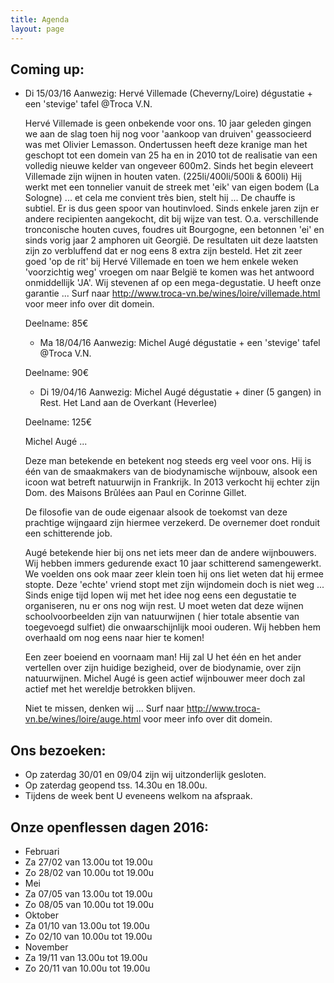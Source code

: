 ```yaml
---
title: Agenda 
layout: page
---
```

Coming up:
----------
* Di 15/03/16 Aanwezig: Hervé Villemade (Cheverny/Loire) dégustatie + een 'stevige' tafel @Troca V.N. 

    Hervé Villemade is geen onbekende voor ons. 10 jaar geleden gingen we aan de slag toen hij nog voor 'aankoop van druiven' geassocieerd was met Olivier Lemasson.
    Ondertussen heeft deze kranige man het geschopt tot een domein van 25 ha en in 2010 tot de realisatie van een volledig nieuwe kelder van ongeveer 600m2.
    Sinds het begin eleveert Villemade zijn wijnen in houten vaten. (225li/400li/500li & 600li) Hij werkt met een tonnelier vanuit de streek met 'eik' 
    van eigen bodem (La Sologne) ... et cela me convient très bien, stelt hij ... 
    De chauffe is subtiel. Er is dus geen spoor van houtinvloed.
    Sinds enkele jaren zijn er andere recipienten aangekocht, dit bij wijze van test. O.a. verschillende tronconische houten cuves, foudres uit Bourgogne,
    een betonnen 'ei' en sinds vorig jaar 2 amphoren uit Georgië. De resultaten uit deze laatsten zijn zo verbluffend dat er nog eens 8 extra zijn besteld.
    Het zit zeer goed 'op de rit' bij Hervé Villemade en toen we hem enkele weken 'voorzichtig weg' vroegen om naar België te komen was het antwoord onmiddellijk 'JA'.
    Wij stevenen af op een mega-degustatie. U heeft onze garantie ... 
    Surf naar http://www.troca-vn.be/wines/loire/villemade.html voor meer info over dit domein.
    
    Deelname: 85€    

    * Ma 18/04/16 Aanwezig: Michel Augé dégustatie + een 'stevige' tafel @Troca V.N.
    
    Deelname: 90€

    * Di 19/04/16 Aanwezig: Michel Augé dégustatie + diner (5 gangen) in Rest. Het Land aan de Overkant (Heverlee)
    
    Deelname: 125€
    
    Michel Augé ...
    
    Deze man betekende en betekent nog steeds erg veel voor ons. 
    Hij is één van de smaakmakers van de biodynamische wijnbouw, alsook een icoon wat betreft natuurwijn in Frankrijk.
    In 2013 verkocht hij echter zijn Dom. des Maisons Brûlées aan Paul en Corinne Gillet.
    
    De filosofie van de oude eigenaar alsook de toekomst van deze prachtige wijngaard zijn hiermee verzekerd. De overnemer doet ronduit een schitterende job.
    
    Augé betekende hier bij ons net iets meer dan de andere wijnbouwers. Wij hebben immers gedurende exact 10 jaar schitterend samengewerkt. We voelden ons
    ook maar zeer klein toen hij ons liet weten dat hij ermee stopte. Deze 'echte' vriend stopt met zijn wijndomein doch is niet weg ...
    Sinds enige tijd lopen wij met het idee nog eens een degustatie te organiseren, nu er ons nog wijn rest.
    U moet weten dat deze wijnen schoolvoorbeelden zijn van natuurwijnen ( hier totale absentie van toegevoegd sulfiet) die onwaarschijnlijk mooi ouderen.
    Wij hebben hem overhaald om nog eens naar hier te komen!
    
    Een zeer boeiend en voornaam man! Hij zal U het één en het ander vertellen over zijn huidige bezigheid, over de biodynamie, over zijn natuurwijnen.
    Michel Augé is geen actief wijnbouwer meer doch zal actief met het wereldje betrokken blijven.
    
    Niet te missen, denken wij ...
    Surf naar http://www.troca-vn.be/wines/loire/auge.html voor meer info over dit domein.

    
Ons bezoeken:
-------------
* Op zaterdag 30/01 en 09/04 zijn wij uitzonderlijk gesloten.
* Op zaterdag geopend tss. 14.30u en 18.00u.
* Tijdens de week bent U eveneens welkom na afspraak.

Onze openflessen dagen 2016:
----------------------------
* Februari
* Za 27/02 van 13.00u tot 19.00u
* Zo 28/02 van 10.00u tot 19.00u
* Mei
* Za 07/05 van 13.00u tot 19.00u
* Zo 08/05 van 10.00u tot 19.00u
* Oktober
* Za 01/10 van 13.00u tot 19.00u
* Zo 02/10 van 10.00u tot 19.00u
* November
* Za 19/11 van 13.00u tot 19.00u
* Zo 20/11 van 10.00u tot 19.00u


















